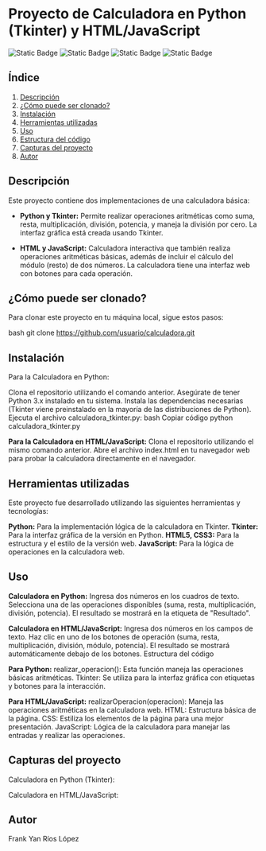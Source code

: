 # Proyecto de Calculadora en Python (Tkinter) y HTML/JavaScript
![Static Badge](https://img.shields.io/badge/Tkinter-UI-blue?logo=Tkinter&logoColor=white)
![Static Badge](https://img.shields.io/badge/Python-3.x-yellow?logo=python&logoColor=white)
![Static Badge](https://img.shields.io/badge/JavaScript-ES6-yellow?logo=javascript&logoColor=white)
![Static Badge](https://img.shields.io/badge/HTML5-Frontend-orange?logo=html5&logoColor=white)


## Índice
1. [Descripción](#descripción)
2. [¿Cómo puede ser clonado?](#cómo-puede-ser-clonado)
3. [Instalación](#instalación)
4. [Herramientas utilizadas](#herramientas-utilizadas)
5. [Uso](#uso)
6. [Estructura del código](#estructura-del-código)
7. [Capturas del proyecto](#capturas-del-proyecto)
8. [Autor](#autor)

## Descripción
Este proyecto contiene dos implementaciones de una calculadora básica:

- **Python y Tkinter:** Permite realizar operaciones aritméticas como suma, resta, multiplicación, división, potencia, y maneja la división por cero. La interfaz gráfica está creada usando Tkinter.

- **HTML y JavaScript:** Calculadora interactiva que también realiza operaciones aritméticas básicas, además de incluir el cálculo del módulo (resto) de dos números. La calculadora tiene una interfaz web con botones para cada operación.

## ¿Cómo puede ser clonado?
Para clonar este proyecto en tu máquina local, sigue estos pasos:

bash
git clone https://github.com/usuario/calculadora.git

## Instalación
Para la Calculadora en Python:

Clona el repositorio utilizando el comando anterior.
Asegúrate de tener Python 3.x instalado en tu sistema.
Instala las dependencias necesarias (Tkinter viene preinstalado en la mayoría de las distribuciones de Python).
Ejecuta el archivo calculadora_tkinter.py:
bash
Copiar código
python calculadora_tkinter.py

**Para la Calculadora en HTML/JavaScript:**
Clona el repositorio utilizando el mismo comando anterior.
Abre el archivo index.html en tu navegador web para probar la calculadora directamente en el navegador.

## Herramientas utilizadas
Este proyecto fue desarrollado utilizando las siguientes herramientas y tecnologías:

**Python:** Para la implementación lógica de la calculadora en Tkinter.
**Tkinter:** Para la interfaz gráfica de la versión en Python.
**HTML5, CSS3:** Para la estructura y el estilo de la versión web.
**JavaScript:** Para la lógica de operaciones en la calculadora web.

## Uso

**Calculadora en Python:**
Ingresa dos números en los cuadros de texto.
Selecciona una de las operaciones disponibles (suma, resta, multiplicación, división, potencia).
El resultado se mostrará en la etiqueta de "Resultado".

**Calculadora en HTML/JavaScript:**
Ingresa dos números en los campos de texto.
Haz clic en uno de los botones de operación (suma, resta, multiplicación, división, módulo, potencia).
El resultado se mostrará automáticamente debajo de los botones.
Estructura del código

**Para Python:**
realizar_operacion(): Esta función maneja las operaciones básicas aritméticas.
Tkinter: Se utiliza para la interfaz gráfica con etiquetas y botones para la interacción.

**Para HTML/JavaScript:**
realizarOperacion(operacion): Maneja las operaciones aritméticas en la calculadora web.
HTML: Estructura básica de la página.
CSS: Estiliza los elementos de la página para una mejor presentación.
JavaScript: Lógica de la calculadora para manejar las entradas y realizar las operaciones.

## Capturas del proyecto
Calculadora en Python (Tkinter):


Calculadora en HTML/JavaScript:


## Autor
Frank Yan Ríos López
